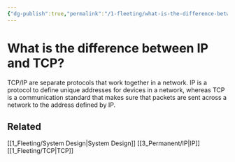 ```yaml
---
{"dg-publish":true,"permalink":"/1-fleeting/what-is-the-difference-between-ip-and-tcp/","tags":["code/system_design"],"created":"2023-09-08T07:01:06.507-05:00","updated":"2023-09-08T07:04:27.854-05:00"}
---
```


# What is the difference between IP and TCP?
TCP/IP are separate protocols that work together in a network. IP is a protocol to define unique addresses for devices in a network, whereas TCP is a communication standard that makes sure that packets are sent across a network to the address defined by IP.
## Related
[[1_Fleeting/System Design\|System Design]]
[[3_Permanent/IP\|IP]]
[[1_Fleeting/TCP\|TCP]]